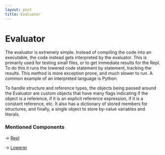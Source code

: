 ```yaml
---
layout: post
title: Evaluator
---
```


# Evaluator

The evaluator is extremely simple. Instead of compiling the code into an executable, the code instead gets interpreted
by the evaluator. This is primarily used for testing small files, or to get immediate results for the Repl. To do this
it runs the lowered code statement by statement, tracking the results. This method is more exception prone, and much
slower to run. A common example of an interpreted language is Python.

To handle structure and reference types, the objects being passed around the Evaluator are custom objects that have many
flags indicating if the object is a reference, if it is an explicit reference expression, if it is a constant reference,
etc. It also has a dictionary of stored members for structures, and finally, a single object to store by-value variables
and literals.

### Mentioned Components

-> [Repl](Repl.md)

-> [Lowerer](Lowerer.md)
